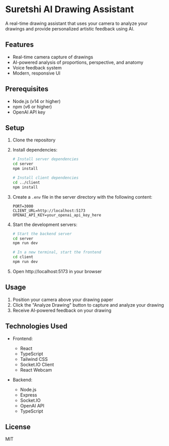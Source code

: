 # Suretshi AI Drawing Assistant

A real-time drawing assistant that uses your camera to analyze your drawings and provide personalized artistic feedback using AI.

## Features

- Real-time camera capture of drawings
- AI-powered analysis of proportions, perspective, and anatomy
- Voice feedback system
- Modern, responsive UI

## Prerequisites

- Node.js (v14 or higher)
- npm (v6 or higher)
- OpenAI API key

## Setup

1. Clone the repository
2. Install dependencies:
   ```bash
   # Install server dependencies
   cd server
   npm install

   # Install client dependencies
   cd ../client
   npm install
   ```

3. Create a `.env` file in the server directory with the following content:
   ```
   PORT=3000
   CLIENT_URL=http://localhost:5173
   OPENAI_API_KEY=your_openai_api_key_here
   ```

4. Start the development servers:
   ```bash
   # Start the backend server
   cd server
   npm run dev

   # In a new terminal, start the frontend
   cd client
   npm run dev
   ```

5. Open http://localhost:5173 in your browser

## Usage

1. Position your camera above your drawing paper
2. Click the "Analyze Drawing" button to capture and analyze your drawing
3. Receive AI-powered feedback on your drawing

## Technologies Used

- Frontend:
  - React
  - TypeScript
  - Tailwind CSS
  - Socket.IO Client
  - React Webcam

- Backend:
  - Node.js
  - Express
  - Socket.IO
  - OpenAI API
  - TypeScript

## License

MIT 